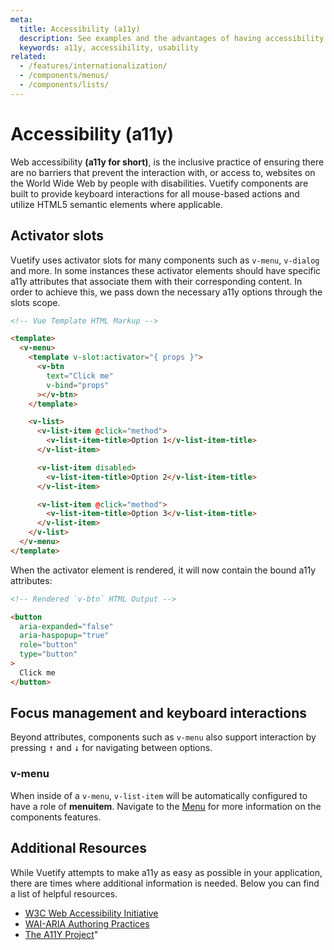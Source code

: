 ```yaml
---
meta:
  title: Accessibility (a11y)
  description: See examples and the advantages of having accessibility (a11y) support in Vuetify components.
  keywords: a11y, accessibility, usability
related:
  - /features/internationalization/
  - /components/menus/
  - /components/lists/
---
```


# Accessibility (a11y)

Web accessibility **(a11y for short)**, is the inclusive practice of ensuring there are no barriers that prevent the interaction with, or access to, websites on the World Wide Web by people with disabilities. Vuetify components are built to provide keyboard interactions for all mouse-based actions and utilize HTML5 semantic elements where applicable.

<page-features />

<entry />

## Activator slots

Vuetify uses activator slots for many components such as `v-menu`, `v-dialog` and more. In some instances these activator elements should have specific a11y attributes that associate them with their corresponding content. In order to achieve this, we pass down the necessary a11y options through the slots scope.

```html
<!-- Vue Template HTML Markup -->

<template>
  <v-menu>
    <template v-slot:activator="{ props }">
      <v-btn
        text="Click me"
        v-bind="props"
      ></v-btn>
    </template>

    <v-list>
      <v-list-item @click="method">
        <v-list-item-title>Option 1</v-list-item-title>
      </v-list-item>

      <v-list-item disabled>
        <v-list-item-title>Option 2</v-list-item-title>
      </v-list-item>

      <v-list-item @click="method">
        <v-list-item-title>Option 3</v-list-item-title>
      </v-list-item>
    </v-list>
  </v-menu>
</template>
```

When the activator element is rendered, it will now contain the bound a11y attributes:

```html
<!-- Rendered `v-btn` HTML Output -->

<button
  aria-expanded="false"
  aria-haspopup="true"
  role="button"
  type="button"
>
  Click me
</button>
```

## Focus management and keyboard interactions

Beyond attributes, components such as `v-menu` also support interaction by pressing <kbd>↑</kbd> and <kbd>↓</kbd> for navigating between options.

### v-menu

When inside of a `v-menu`, `v-list-item` will be automatically configured to have a role of **menuitem**. Navigate to the [Menu](/components/menus) for more information on the components features.

<example file="accessibility/menu" inline />

## Additional Resources

While Vuetify attempts to make a11y as easy as possible in your application, there are times where additional information is needed. Below you can find a list of helpful resources.

- [W3C Web Accessibility Initiative](https://www.w3.org/WAI/)
- [WAI-ARIA Authoring Practices](https://www.w3.org/WAI/ARIA/apg/)
- [The A11Y Project](https://a11yproject.com/)"
